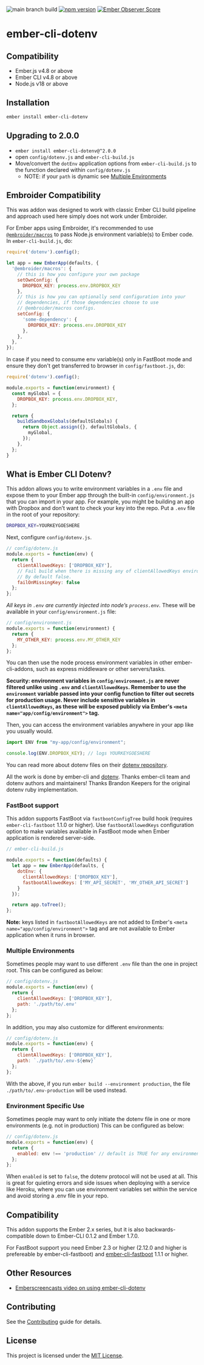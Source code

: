 ![main branch build](https://github.com/fivetanley/ember-cli-dotenv/workflows/test/badge.svg?branch=main)
[![npm version](https://badge.fury.io/js/ember-cli-dotenv.svg)](https://badge.fury.io/js/ember-cli-dotenv)
[![Ember Observer Score](https://emberobserver.com/badges/ember-cli-dotenv.svg)](http://emberobserver.com/addons/ember-cli-dotenv)

# ember-cli-dotenv

## Compatibility

* Ember.js v4.8 or above
* Ember CLI v4.8 or above
* Node.js v18 or above

## Installation

```bash
ember install ember-cli-dotenv
```

## Upgrading to 2.0.0

* `ember install ember-cli-dotenv@^2.0.0`
* open `config/dotenv.js` and `ember-cli-build.js`
* Move/convert the `dotEnv` application options from `ember-cli-build.js` to the function declared within `config/dotenv.js`
  * NOTE: if your `path` is dynamic see [Multiple Environments](https://github.com/fivetanley/ember-cli-dotenv#multiple-environments)

## Embroider Compatibility

This was addon was designed to work with classic Ember CLI build pipeline and
approach used here simply does not work under Embroider.

For Ember apps using Embroider, it's recommended to use [`@embroider/macros`][macros]
to pass Node.js environment variable(s) to Ember code. In `ember-cli-build.js`, do:

```javascript
require('dotenv').config();

let app = new EmberApp(defaults, {
  '@embroider/macros': {
    // this is how you configure your own package
    setOwnConfig: {
      DROPBOX_KEY: process.env.DROPBOX_KEY
    },
    // this is how you can optionally send configuration into your
    // dependencies, if those dependencies choose to use
    // @embroider/macros configs.
    setConfig: {
      'some-dependency': {
        DROPBOX_KEY: process.env.DROPBOX_KEY
      },
    },
  },
});
```

In case if you need to consume env variable(s) only in FastBoot mode
and ensure they don't get transferred to browser in `config/fastboot.js`, do:

```javascript
require('dotenv').config();

module.exports = function(environment) {
  const myGlobal = {
    DROPBOX_KEY: process.env.DROPBOX_KEY,
  };

  return {
    buildSandboxGlobals(defaultGlobals) {
      return Object.assign({}, defaultGlobals, {
        myGlobal,
      });
    },
  };
}
```

## What is Ember CLI Dotenv?

This addon allows you to write environment variables in a `.env` file and
expose them to your Ember app through the built-in `config/environment.js`
that you can import in your app. For example, you might be building an
app with Dropbox and don’t want to check your key into the repo. Put a `.env`
file in the root of your repository:

```bash
DROPBOX_KEY=YOURKEYGOESHERE
```

Next, configure `config/dotenv.js`.

```js
// config/dotenv.js
module.exports = function(env) {
  return {
    clientAllowedKeys: ['DROPBOX_KEY'],
    // Fail build when there is missing any of clientAllowedKeys environment variables.
    // By default false.
    failOnMissingKey: false
  };
};
```

*All keys in `.env` are currently injected into node’s `process.env`.*
These will be available in your `config/environment.js` file:

```js
// config/environment.js
module.exports = function(environment) {
  return {
    MY_OTHER_KEY: process.env.MY_OTHER_KEY
  };
};
```

You can then use the node process environment variables in other ember-cli-addons,
such as express middleware or other servers/tasks.

**Security: environment variables in `config/environment.js` are never filtered
unlike using `.env` and `clientAllowedKeys`. Remember to use the `environment`
variable passed into your config function to filter out secrets for production
usage. Never include sensitive variables in `clientAllowedKeys`, as these will
be exposed publicly via Ember's `<meta name="app/config/environment">` tag.**

Then, you can access the environment variables anywhere in your app like
you usually would.

```js
import ENV from "my-app/config/environment";

console.log(ENV.DROPBOX_KEY); // logs YOURKEYGOESHERE
```

You can read more about dotenv files on their [dotenv repository][dotenv].

All the work is done by ember-cli and [dotenv][dotenv]. Thanks ember-cli team and
dotenv authors and maintainers! Thanks Brandon Keepers for the original dotenv
ruby implementation.

### FastBoot support

This addon supports FastBoot via `fastbootConfigTree` build hook (requires `ember-cli-fastboot`
1.1.0 or higher).
Use `fastbootAllowedKeys` configuration option to make variables available in FastBoot mode
when Ember application is rendered server-side.

```javascript
// ember-cli-build.js

module.exports = function(defaults) {
  let app = new EmberApp(defaults, {
    dotEnv: {
      clientAllowedKeys: ['DROPBOX_KEY'],
      fastbootAllowedKeys: ['MY_API_SECRET', 'MY_OTHER_API_SECRET']
    }
  });

  return app.toTree();
};
```
**Note:** keys listed in `fastbootAllowedKeys` are not added to Ember's
`<meta name="app/config/environment">` tag and are not available to Ember application
when it runs in browser.

### Multiple Environments

Sometimes people may want to use different `.env` file than the one in project root.
This can be configured as below:

```js
// config/dotenv.js
module.exports = function(env) {
  return {
    clientAllowedKeys: ['DROPBOX_KEY'],
    path: './path/to/.env'
  };
};
```

In addition, you may also customize for different environments:


```js
// config/dotenv.js
module.exports = function(env) {
  return {
    clientAllowedKeys: ['DROPBOX_KEY'],
    path: `./path/to/.env-${env}`
  };
};
```

With the above, if you run `ember build --environment production`, the file
`./path/to/.env-production` will be used instead.

### Environment Specific Use

Sometimes people may want to only initiate the dotenv file in one or more environments (e.g. not in production)
This can be configured as below:

```js
// config/dotenv.js
module.exports = function(env) {
  return {
    enabled: env !== 'production' // default is TRUE for any environment
  };
};
```

When `enabled` is set to `false`, the dotenv protocol will not be used at all.
This is great for quieting errors and side issues when deploying with a service like Heroku,
 where you can use environment variables set within the service and avoid storing a .env file in your repo.

## Compatibility

This addon supports the Ember 2.x series, but it is also backwards-compatible down to Ember-CLI 0.1.2 and Ember 1.7.0.

For FastBoot support you need Ember 2.3 or higher (2.12.0 and higher is prefereable by ember-cli-fastboot)
and [ember-cli-fastboot](https://github.com/ember-fastboot/ember-cli-fastboot) 1.1.1 or higher.

## Other Resources

* [Emberscreencasts video on using ember-cli-dotenv](https://www.emberscreencasts.com/posts/52-dotenv)


## Contributing

See the [Contributing](CONTRIBUTING.md) guide for details.

## License

This project is licensed under the [MIT License](LICENSE.md).

[dotenv]: https://github.com/motdotla/dotenv
[macros]: https://www.npmjs.com/package/@embroider/macros
